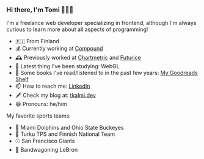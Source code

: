 ### Hi there, I'm Tomi 👋👨‍💻

I'm a freelance web developer specializing in frontend, although I'm always curious to learn more about all aspects of programming!

- 🇫🇮 From Finland
- 💰 Currently working at <a href="https://compoundplanning.com">Compound</a>
- 🕰️ Previously worked at <a href="https://chartmetric.com/">Chartmetric</a> and <a href="https://futurice.com/">Futurice</a>
- 🌱 Latest thing I've been studying: WebGL
- 📖 Some books I've read/listened to in the past few years: <a href="https://www.goodreads.com/review/list/70503242-tomi?order=d&ref=nav_mybooks&shelf=read&sort=date_read">My Goodreads Shelf</a>
- 📫 How to reach me: <a href="https://www.linkedin.com/in/tomikalmi/">LinkedIn</a>
- 🖋️ Check my blog at: <a href="https://tkalmi.dev">tkalmi.dev</a>
- 😄 Pronouns: he/him

My favorite sports teams:
- 🏈 Miami Dolphins and Ohio State Buckeyes
- 🏒 Turku TPS and Finnish National Team
- ⚾ San Francisco Giants 
- 🏀 Bandwagoning LeBron


<!--
**tkalmi/tkalmi** is a ✨ _special_ ✨ repository because its `README.md` (this file) appears on your GitHub profile.

Here are some ideas to get you started:

- 🔭 I’m currently working on ...
- 🌱 I’m currently learning ...
- 👯 I’m looking to collaborate on ...
- 🤔 I’m looking for help with ...
- 💬 Ask me about ...
- 📫 How to reach me: ...
- 😄 Pronouns: ...
- ⚡ Fun fact: ...
-->
